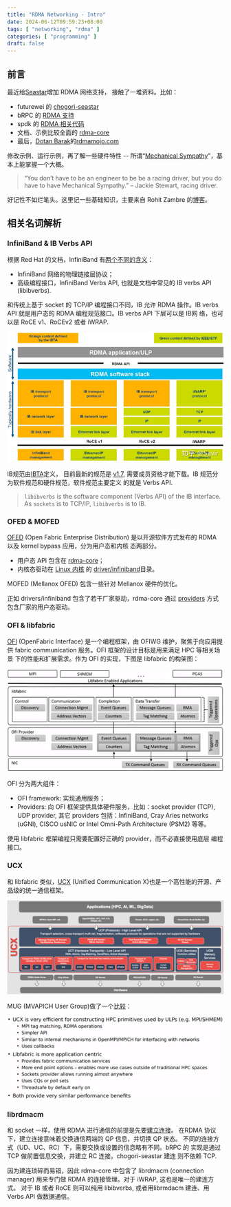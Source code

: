 ```yaml
---
title: "RDMA Networking - Intro"
date: 2024-06-12T09:59:23+08:00
tags: [ "networking", "rdma" ]
categories: [ "programming" ]
draft: false
---
```


## 前言

最近给[Seastar](https://github.com/scylladb/seastar)增加 RDMA 网络支持，
接触了一堆资料。比如：

- futurewei 的 [chogori-seastar](https://github.com/futurewei-cloud/chogori-seastar-rd)
- bRPC 的 [RDMA 支持](https://github.com/apache/brpc/blob/master/docs/cn/rdma.md)
- spdk 的 [RDMA 相关代码](https://github.com/spdk/spdk/tree/master/lib/rdma)
- 文档、示例比较全面的 [rdma-core](https://github.com/linux-rdma/rdma-core)
- 最后，[Dotan Barak](https://www.rdmamojo.com/about/)的[rdmamojo.com](https://www.rdmamojo.com/)

修改示例、运行示例，再了解一些硬件特性 -- 所谓“[Mechanical Sympathy](https://dzone.com/articles/mechanical-sympathy)”，基本上能掌握一个大概。

> “You don’t have to be an engineer to be be a racing driver, but you
> do have to have Mechanical Sympathy.” – Jackie Stewart, racing driver.

好记性不如烂笔头。这里记一些基础知识，主要来自 Rohit Zambre 的[博客](https://www.rohitzambre.com/blog/category/User-level%20Networking)。

## 相关名词解析

### InfiniBand & IB Verbs API

根据 Red Hat 的文档，InfiniBand 有[两个不同的含义](https://access.redhat.com/documentation/en-us/red_hat_enterprise_linux/7/html/networking_guide/ch-configure_infiniband_and_rdma_networks)：

- InfiniBand 网络的物理链接层协议；
- 高级编程接口，InfiniBand Verbs API, 也就是文档中常见的 IB verbs API
  (libibverbs).
  
和传统上基于 socket 的 TCP/IP 编程接口不同，IB 允许 RDMA 操作。IB
verbs API 就是用户态的 RDMA 编程规范接口。IB verbs API 下层可以是 IB网
络，也可以是 RoCE v1、RoCEv2 或者 iWRAP.

![RDMA Networks](/media/rdma-networks.png)

IB规范由[IBTA](https://www.infinibandta.org/ibta-specification/)定义，
目前最新的规范是
[v1.7](https://www.infinibandta.org/wp-content/uploads/2023/07/IBTA-Overview-of-IBTA-Volume-1-Release-1.7-2023-07-11.pdf),
需要成员资格才能下载。IB 规范分为软件规范和硬件规范，软件规范主要定义
的就是 Verbs API.

> `libibverbs` is the software component (Verbs API) of the IB
> interface. As `sockets` is to TCP/IP, `libibverbs` is to IB.

### OFED & MOFED

[OFED](https://www.openfabrics.org/ofed-for-linux/) (Open Fabric Enterprise Distribution) 
是以开源软件方式发布的 RDMA 以及 kernel bypass 应用，分为用户态和内核
态两部分。

- 用户态 API 包含在 [rdma-core](https://github.com/linux-rdma/rdma-core)；
- 内核态驱动在 [Linux 内核](https://git.kernel.org) 的 [driver/infiniband](https://github.com/torvalds/linux/tree/master/drivers/infiniband)目录。

MOFED (Mellanox OFED) 包含一些针对 Mellanox 硬件的优化。

正如 drivers/infiniband 包含了若干厂家驱动，rdma-core 通过
[providers](https://github.com/linux-rdma/rdma-core/tree/master/providers)
方式包含厂家的用户态驱动。

### OFI & libfabric

[OFI](https://github.com/ofiwg/ofi-guide/blob/master/OFIGuide.md)
(OpenFabric Interface) 是一个编程框架，由 OFIWG 维护，聚焦于向应用提供
fabric communication 服务。OFI 框架的设计目标是用来满足 HPC 等相关场景
下的性能和扩展需求。作为 OFI 的实现，下图是 libfabric 的构架图：

![libfabric](/media/libfabric.png)

OFI 分为两大组件：

- OFI framework: 实现通用服务；
- Providers: 向 OFI 框架提供具体硬件服务，比如：socket provider (TCP),
  UDP provider, 其它 providers 包括：InfiniBand, Cray Aries networks
  (uGNI), CISCO usNIC or Intel Omni-Path Architecture (PSM2) 等等。

使用 libfabric 框架编程只需要配置好正确的 provider，而不必直接使用底层
编程接口。

### UCX

和 libfabric 类似，[UCX](https://openucx.org/) (Unified Communication
X)也是一个高性能的开源、产品级的统一通信框架。

![UCX](/media/ucx.png)

MUG (MVAPICH User Group)做了一个[比较](https://mug.mvapich.cse.ohio-state.edu/static/media/mug/presentations/23/MUG23TuesdayBrianSmith.pdf)：

![UCX vs libfabric](/media/ucx-libfabric.png)

### librdmacm

和 socket 一样，使用 RDMA 进行通信的前提是先要[建立连接](https://www.rdmamojo.com/2014/01/18/connecting-queue-pairs/)。
在RDMA 协议下，建立连接意味着交换通信两端的 QP 信息，并切换 QP 状态。
不同的连接方式（UD、UC、RC）下，需要交换或设置的信息略有不同。bRPC 的
实现是通过 TCP 做前置信息交换，并建立 RC 连接。chogori-seastar 建连
则不依赖 TCP.

因为建连琐碎而易错，因此 rdma-core 中包含了 librdmacm (connection
manager) 用来专门做 RDMA 的连接管理。对于 iWRAP, 这也是唯一的建连方式。
对于 IB 或者 RoCE 则可以纯用 libibverbs, 或者用librmdacm 建连、用Verbs
API 做数据通信。
